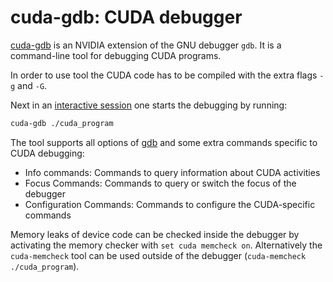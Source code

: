 # cuda-gdb: CUDA debugger

[cuda-gdb](https://docs.nvidia.com/cuda/cuda-gdb/index.html) is an NVIDIA
extension of the GNU debugger `gdb`. It is a command-line tool for debugging
CUDA programs.

In order to use tool the CUDA code has to be compiled with the extra flags
`-g` and `-G`.

Next in an [interactive session](running/interactive-usage.md) one starts the
debugging by running:

```bash
cuda-gdb ./cuda_program
```

The tool supports all options of [gdb](gdb.md) and some extra commands
specific to CUDA debugging:

* Info commands: Commands to query information about CUDA activities
* Focus Commands: Commands to query or switch the focus of the debugger
* Configuration Commands: Commands to configure the CUDA-specific commands

Memory leaks of device code can be checked inside the debugger by activating
the memory checker with `set cuda memcheck on`. Alternatively the `cuda-memcheck`
tool can be used outside of the debugger (`cuda-memcheck ./cuda_program`).
